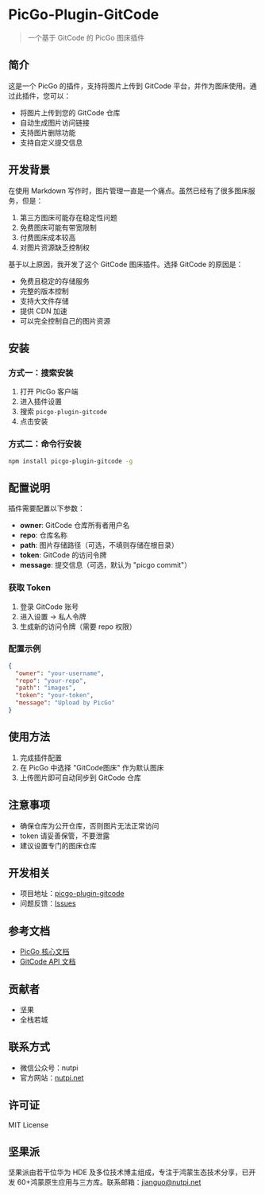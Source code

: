 # PicGo-Plugin-GitCode

> 一个基于 GitCode 的 PicGo 图床插件

## 简介

这是一个 PicGo 的插件，支持将图片上传到 GitCode 平台，并作为图床使用。通过此插件，您可以：

- 将图片上传到您的 GitCode 仓库
- 自动生成图片访问链接
- 支持图片删除功能
- 支持自定义提交信息


## 开发背景

在使用 Markdown 写作时，图片管理一直是一个痛点。虽然已经有了很多图床服务，但是：

1. 第三方图床可能存在稳定性问题
2. 免费图床可能有带宽限制
3. 付费图床成本较高
4. 对图片资源缺乏控制权

基于以上原因，我开发了这个 GitCode 图床插件。选择 GitCode 的原因是：

- 免费且稳定的存储服务
- 完整的版本控制
- 支持大文件存储
- 提供 CDN 加速
- 可以完全控制自己的图片资源

## 安装

### 方式一：搜索安装
1. 打开 PicGo 客户端
2. 进入插件设置
3. 搜索 `picgo-plugin-gitcode`
4. 点击安装

### 方式二：命令行安装
```bash
npm install picgo-plugin-gitcode -g
```

## 配置说明

插件需要配置以下参数：

- **owner**: GitCode 仓库所有者用户名
- **repo**: 仓库名称
- **path**: 图片存储路径（可选，不填则存储在根目录）
- **token**: GitCode 的访问令牌
- **message**: 提交信息（可选，默认为 "picgo commit"）

### 获取 Token

1. 登录 GitCode 账号
2. 进入设置 -> 私人令牌
3. 生成新的访问令牌（需要 repo 权限）

### 配置示例

```json
{
  "owner": "your-username",
  "repo": "your-repo",
  "path": "images",
  "token": "your-token",
  "message": "Upload by PicGo"
}
```

## 使用方法

1. 完成插件配置
2. 在 PicGo 中选择 "GitCode图床" 作为默认图床
3. 上传图片即可自动同步到 GitCode 仓库

## 注意事项

- 确保仓库为公开仓库，否则图片无法正常访问
- token 请妥善保管，不要泄露
- 建议设置专门的图床仓库

## 开发相关

- 项目地址：[picgo-plugin-gitcode](https://gitcode.com/nutpi/picgo-plugin-gitcode)
- 问题反馈：[Issues](https://gitcode.com/nutpi/picgo-plugin-gitcode/issues)

## 参考文档

- [PicGo 核心文档](https://picgo.github.io/PicGo-Core-Doc/)
- [GitCode API 文档](https://docs.gitcode.com/docs/apis/)

## 贡献者

- 坚果
- 全栈若城

## 联系方式

- 微信公众号：nutpi
- 官方网站：[nutpi.net](https://nutpi.net)

## 许可证

MIT License



## 坚果派

坚果派由若干位华为 HDE 及多位技术博主组成，专注于鸿蒙生态技术分享，已开发 60+鸿蒙原生应用与三方库。联系邮箱：jianguo@nutpi.net